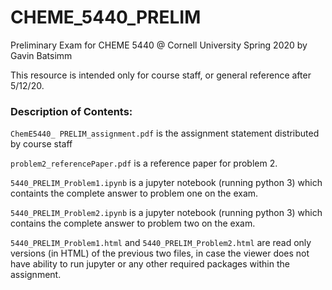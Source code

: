 # CHEME_5440_PRELIM
Preliminary Exam for CHEME 5440 @ Cornell University Spring 2020 by Gavin Batsimm

This resource is intended only for course staff, or general reference after 5/12/20.

### Description of Contents:

`ChemE5440_ PRELIM_assignment.pdf` is the assignment statement distributed by course staff

`problem2_referencePaper.pdf` is a reference paper for problem 2.

`5440_PRELIM_Problem1.ipynb` is a jupyter notebook (running python 3) which containts the complete answer to problem one on the exam.

`5440_PRELIM_Problem2.ipynb` is a jupyter notebook (running python 3) which contains the complete answer to problem two on the exam.

`5440_PRELIM_Problem1.html` and `5440_PRELIM_Problem2.html` are read only versions (in HTML) of the previous two files, in case the viewer does not have ability to run jupyter or any other required packages within the assignment.
